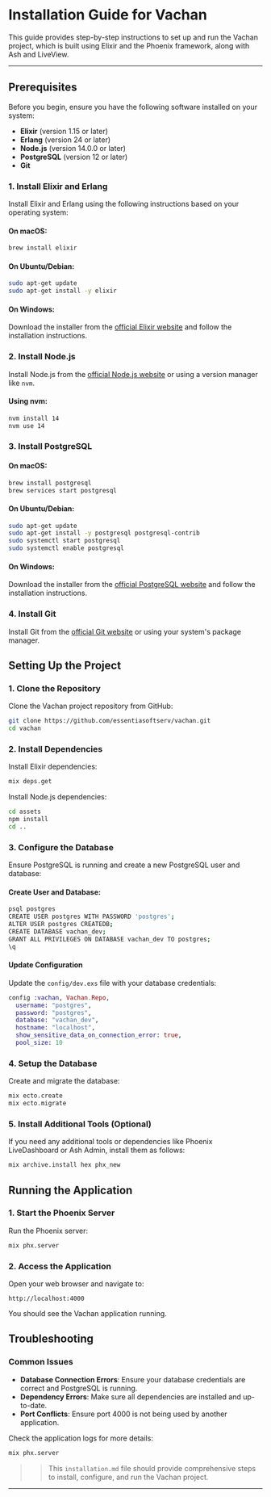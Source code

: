 
# Installation Guide for Vachan

This guide provides step-by-step instructions to set up and run the Vachan project, which is built using Elixir and the Phoenix framework, along with Ash and LiveView. 

---
## Prerequisites

Before you begin, ensure you have the following software installed on your system:

- **Elixir** (version 1.15 or later)
- **Erlang** (version 24 or later)
- **Node.js** (version 14.0.0 or later)
- **PostgreSQL** (version 12 or later)
- **Git**

### 1. Install Elixir and Erlang

Install Elixir and Erlang using the following instructions based on your operating system:

#### On macOS:
```sh
brew install elixir
```

#### On Ubuntu/Debian:
```sh
sudo apt-get update
sudo apt-get install -y elixir
```

#### On Windows:
Download the installer from the [official Elixir website](https://elixir-lang.org/install.html) and follow the installation instructions.

### 2. Install Node.js

Install Node.js from the [official Node.js website](https://nodejs.org/) or using a version manager like `nvm`.

#### Using nvm:
```sh
nvm install 14
nvm use 14
```

### 3. Install PostgreSQL

#### On macOS:
```sh
brew install postgresql
brew services start postgresql
```

#### On Ubuntu/Debian:
```sh
sudo apt-get update
sudo apt-get install -y postgresql postgresql-contrib
sudo systemctl start postgresql
sudo systemctl enable postgresql
```

#### On Windows:
Download the installer from the [official PostgreSQL website](https://www.postgresql.org/download/) and follow the installation instructions.

### 4. Install Git

Install Git from the [official Git website](https://git-scm.com/) or using your system's package manager.

## Setting Up the Project

### 1. Clone the Repository

Clone the Vachan project repository from GitHub:

```sh
git clone https://github.com/essentiasoftserv/vachan.git
cd vachan
```

### 2. Install Dependencies

Install Elixir dependencies:

```sh
mix deps.get
```

Install Node.js dependencies:

```sh
cd assets
npm install
cd ..
```

### 3. Configure the Database

Ensure PostgreSQL is running and create a new PostgreSQL user and database:

#### Create User and Database:
```sh
psql postgres
CREATE USER postgres WITH PASSWORD 'postgres';
ALTER USER postgres CREATEDB;
CREATE DATABASE vachan_dev;
GRANT ALL PRIVILEGES ON DATABASE vachan_dev TO postgres;
\q
```

#### Update Configuration

Update the `config/dev.exs` file with your database credentials:

```elixir
config :vachan, Vachan.Repo,
  username: "postgres",
  password: "postgres",
  database: "vachan_dev",
  hostname: "localhost",
  show_sensitive_data_on_connection_error: true,
  pool_size: 10
```

### 4. Setup the Database

Create and migrate the database:

```sh
mix ecto.create
mix ecto.migrate
```

### 5. Install Additional Tools (Optional)

If you need any additional tools or dependencies like Phoenix LiveDashboard or Ash Admin, install them as follows:

```sh
mix archive.install hex phx_new
```

## Running the Application

### 1. Start the Phoenix Server

Run the Phoenix server:

```sh
mix phx.server
```

### 2. Access the Application

Open your web browser and navigate to:

```
http://localhost:4000
```

You should see the Vachan application running.


## Troubleshooting

### Common Issues

- **Database Connection Errors**: Ensure your database credentials are correct and PostgreSQL is running.
- **Dependency Errors**: Make sure all dependencies are installed and up-to-date.
- **Port Conflicts**: Ensure port 4000 is not being used by another application.

Check the application logs for more details:

```sh
mix phx.server
```


>> This `installation.md` file should provide comprehensive steps to install, configure, and run the Vachan project.  

---
